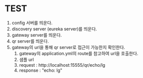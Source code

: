 # TEST
1. config 서버를 띄운다.
2. discovery server (eureka server)를 띄운다.
3. gateway server를 띄운다.
4. qr server를 띄운다.
5. gateway의 url을 통해 qr server로 접근이 가능한지 확인한다.
   1. gateway의 application.yml의 route를 참고하여 url을 호출한다.
   2. 샘플 url
   3. request : http://localhost:15555/qr/echo/lg
   4. response : "echo: lg"
